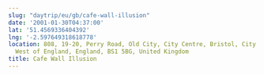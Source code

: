```yaml
---
slug: "daytrip/eu/gb/cafe-wall-illusion"
date: '2001-01-30T04:37:00'
lat: '51.4569336404392'
lng: '-2.597649318618778'
location: 808, 19-20, Perry Road, Old City, City Centre, Bristol, City of Bristol,
  West of England, England, BS1 5BG, United Kingdom
title: Cafe Wall Illusion
---
```



